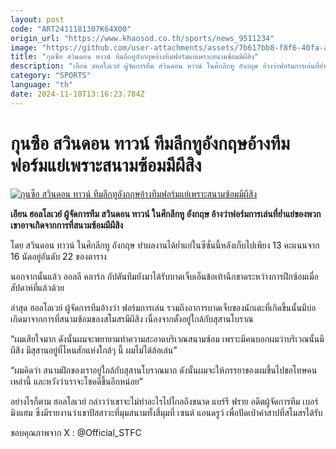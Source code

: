 ```yaml
---
layout: post
code: "ART2411181307K64X00"
origin_url: "https://www.khaosod.co.th/sports/news_9511234"
image: "https://github.com/user-attachments/assets/7b617bb8-f8f6-40fa-a610-1f59e6782c6a"
title: "กุนซือ สวินดอน ทาวน์ ทีมลีกทูอังกฤษอ้างทีมฟอร์มแย่เพราะสนามซ้อมมีผีสิง"
description: "เอียน ฮอลโลเวย์ ผู้จัดการทีม สวินดอน ทาวน์ ในศึกลีกทู อังกฤษ อ้างว่าฟอร์มการเล่นที่ย่ำแย่ของพวกเขาอาจเกิดจากการที่สนามซ้อมมีผีสิง"
category: "SPORTS"
language: "th"
date: 2024-11-18T13:16:23.784Z
---
```


# กุนซือ สวินดอน ทาวน์ ทีมลีกทูอังกฤษอ้างทีมฟอร์มแย่เพราะสนามซ้อมมีผีสิง

[![กุนซือ สวินดอน ทาวน์ ทีมลีกทูอังกฤษอ้างทีมฟอร์มแย่เพราะสนามซ้อมมีผีสิง](https://www.khaosod.co.th/wpapp/uploads/2024/11/Holloway-Swindon-6322.jpg "กุนซือ สวินดอน ทาวน์ ทีมลีกทูอังกฤษอ้างทีมฟอร์มแย่เพราะสนามซ้อมมีผีสิง")](https://www.khaosod.co.th/wpapp/uploads/2024/11/Holloway-Swindon-6322.jpg)

**เอียน ฮอลโลเวย์ ผู้จัดการทีม สวินดอน ทาวน์ ในศึกลีกทู อังกฤษ อ้างว่าฟอร์มการเล่นที่ย่ำแย่ของพวกเขาอาจเกิดจากการที่สนามซ้อมมีผีสิง**

โดย สวินดอน ทาวน์ ในศึกลีกทู อังกฤษ ทำผลงานได้ย่ำแย่ในซีซั่นนี้หลังเก็บไปเพียง 13 คะแนนจาก 16 นัดอยู่อันดับ 22 ของตาราง

นอกจากนั้นแล้ว ออลลี คลาร์ก กัปตันทีมยังมาได้รับบาดเจ็บเอ็นข้อเท้าฉีกขาดระหว่างการฝึกซ้อมเมื่อสัปดาห์ที่แล้วด้วย

ล่าสุด ฮอลโลเวย์ ผู้จัดการทีมอ้างว่า ฟอร์มการเล่น รวมถึงอาการบาดเจ็บของนักเตะที่เกิดขึ้นนั้นมีบ่อเกิดมาจากการที่สนามซ้อมของสโมสรมีผีสิง เนื่องจากตั้งอยู่ใกล้กับสุสานโบราณ

“ผมเสียใจมาก ดังนั้นผมจะพยายามทำความสะอาดบริเวณสนามซ้อม เพราะมีคนบอกผมว่าบริเวณนั้นมีผีสิง มีสุสานอยู่ที่ไหนสักแห่งใกล้ๆ นี้ ผมไม่ได้ล้อเล่น”

“ผมคิดว่า สนามฝึกของเราอยู่ใกล้กับสุสานโบราณมาก ดังนั้นผมจะให้ภรรยาของผมขึ้นไปขอโทษคนเหล่านี้ และหวังว่าเราจะโชคดีขึ้นอีกหน่อย”

อย่างไรก็ตาม ฮอลโลเวย์ กล่าวว่าเขาจะไม่ทำอะไรไปไกลถึงขนาด แบร์รี ฟราย อดีตผู้จัดการทีม เบอร์มิงแฮม ซึ่งมีรายงานว่าเขาปัสสาวะที่มุมสนามทั้งสี่มุมที่ เซนต์ แอนดรูว์ เพื่อปัดเป่าคำสาปที่สโมสรได้รับ

ขอบคุณภาพจาก X : @Official\_STFC
